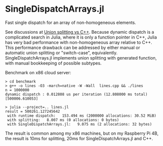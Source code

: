 # SingleDispatchArrays.jl
Fast single dispatch for an array of non-homogeneous elements.

See discussions at [Union splitting vs C++](https://discourse.julialang.org/t/union-splitting-vs-c/61772/20). Because dynamic dispatch is a complicated search in Julia, where it is only a function pointer in C++, Julia has very bad performance with non-homogeneous array relative to C++. This performance drawback can be addressed by either manual or automatic union splitting or "switch-case", equivalently. SingleDispatchArrays.jl implements union splitting with generated function, with manual bookkeeping of possible subtypes.

Benchmark on x86 cloud server:

```
> cd benchmark
> g++ -o lines -O3 -march=native -W -Wall  lines.cpp && ./lines
n = 1000000 
dynamic dispatch : 0.012808 us per iteration (12.808000 ms total) [500006.610053]

> julia --project=.. lines.jl 
result = 500261.127245642
 with runtime dispatch:   153.494 ms (2000000 allocations: 30.52 MiB)
 with splitting:   8.007 ms (0 allocations: 0 bytes)
 with SingleDispatchArrays.jl:   9.075 ms (2 allocations: 32 bytes)
```

The result is common among my x86 machines, but on my Raspberry Pi 4B, the result is 10ms for splitting, 20ms for SingleDispatchArrays.jl and C++.
